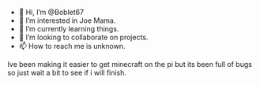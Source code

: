 - 👋 Hi, I’m @Boblet67
- 👀 I’m interested in Joe Mama. 
- 🌱 I’m currently learning things. 
- 💞️ I’m looking to collaborate on projects. 
- 📫 How to reach me is unknown. 

Ive been making it easier to get minecraft on the pi but its been full of bugs so just wait a bit to see if i will finish. 

<!---
Boblet67/Boblet67 is a ✨ special ✨ repository because its `README.md` (this file) appears on your GitHub profile.
You can click the Preview link to take a look at your changes.
--->
